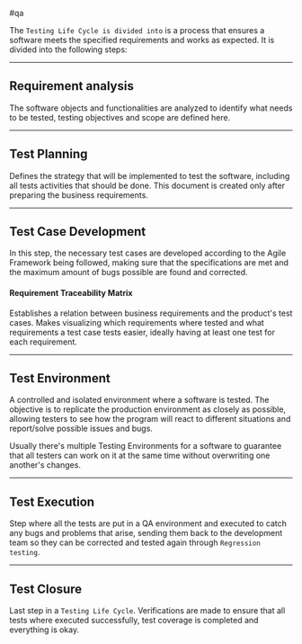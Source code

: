 #qa 

The `Testing Life Cycle is divided into` is a process that ensures a software meets the specified requirements and works as expected. It is divided into the following steps:

---------------
## Requirement analysis

The software objects and functionalities are analyzed to identify what needs to be tested, testing objectives and scope are defined here.

--------------------------
## Test Planning

Defines the strategy that will be implemented to test the software, including all tests activities that should be done. This document is created only after preparing the business requirements.

--------------------
## Test Case Development

In this step, the necessary test cases are developed according to the Agile Framework being followed, making sure that the specifications are met and the maximum amount of bugs possible are found and corrected.

#### Requirement Traceability Matrix

Establishes a relation between business requirements and the product's test cases. Makes visualizing which requirements where tested and what requirements a test case tests easier, ideally having at least one test for each requirement.

--------------
## Test Environment

A controlled and isolated environment where a software is tested. The objective is to replicate the production environment as closely as possible, allowing testers to see how the program will react to different situations and report/solve possible issues and bugs.

Usually there's multiple Testing Environments for a software to guarantee that all testers can work on it at the same time without overwriting one another's changes.

-----------------------------
## Test Execution

Step where all the tests are put in a QA environment and executed to catch any bugs and problems that arise, sending them back to the development team so they can be corrected and tested again through `Regression testing`.

------------------
## Test Closure

Last step in a `Testing Life Cycle`. Verifications are made to ensure that all tests where executed successfully, test coverage is completed and everything is okay.